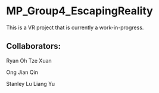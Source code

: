 # MP_Group4_EscapingReality

This is a VR project that is currently a work-in-progress.

## Collaborators:

Ryan Oh Tze Xuan

Ong Jian Qin

Stanley Lu Liang Yu
